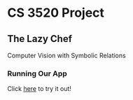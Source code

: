 # CS 3520 Project

## The Lazy Chef
Computer Vision with Symbolic Relations

### Running Our App
Click [here](https://airpiazza.github.io/the-lazy-chef-deploy-this/) to try it out!
